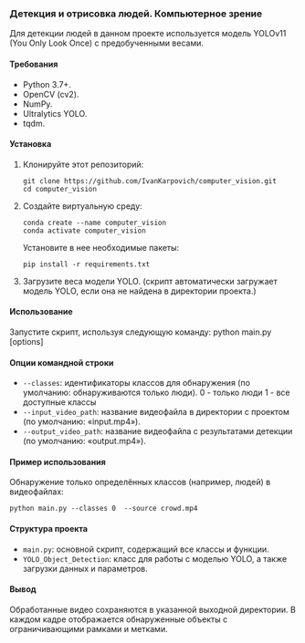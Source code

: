 ### Детекция и отрисовка людей. Компьютерное зрение
Для детекции людей в данном проекте используется модель YOLOv11 (You Only Look Once) с предобученными весами.

#### Требования
* Python 3.7+.
* OpenCV (cv2).
* NumPy.
* Ultralytics YOLO.
* tqdm.

#### Установка
1. Клонируйте этот репозиторий:
   ```
   git clone https://github.com/IvanKarpovich/computer_vision.git
   cd computer_vision
   ```
2. Создайте виртуальную среду:
   ```
   conda create --name computer_vision
   conda activate computer_vision
   ```
   Установите в нее необходимые пакеты:
   ```
   pip install -r requirements.txt
   ```
4. Загрузите веса модели YOLO.
(скрипт автоматически загружает модель YOLO, если она не найдена в директории проекта.)

#### Использование
Запустите скрипт, используя следующую команду:
python main.py [options]

#### Опции командной строки
* `--classes`: идентификаторы классов для обнаружения (по умолчанию: обнаруживаются только люди).
  0 - только люди
  1 - все доступные классы
* `--input_video_path`: название видеофайла в директории с проектом (по умолчанию: «input.mp4»).
* `--output_video_path`: название видеофайла с результатами детекции (по умолчанию: «output.mp4»).

#### Пример использования
   Обнаружение только определённых классов (например, людей) в видеофайлах:
   ```
   python main.py --classes 0  --source crowd.mp4
   ```

#### Структура проекта
* `main.py`: основной скрипт, содержащий все классы и функции.
* `YOLO_Object_Detection`: класс для работы с моделью YOLO, а также загрузки данных и параметров.

#### Вывод
Обработанные видео сохраняются в указанной выходной директории. 
В каждом кадре отображается обнаруженные объекты с ограничивающими рамками и метками.
